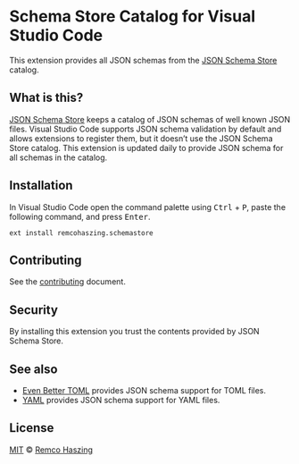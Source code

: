 # Schema Store Catalog for Visual Studio Code

This extension provides all JSON schemas from the [JSON Schema Store](https://www.schemastore.org)
catalog.

## What is this?

[JSON Schema Store](https://www.schemastore.org) keeps a catalog of JSON schemas of well known JSON
files. Visual Studio Code supports JSON schema validation by default and allows extensions to
register them, but it doesn’t use the JSON Schema Store catalog. This extension is updated daily to
provide JSON schema for all schemas in the catalog.

## Installation

In Visual Studio Code open the command palette using <kbd>Ctrl</kbd> + <kbd>P</kbd>, paste the
following command, and press <kbd>Enter</kbd>.

```
ext install remcohaszing.schemastore
```

## Contributing

See the [contributing](CONTRIBUTING.md) document.

## Security

By installing this extension you trust the contents provided by JSON Schema Store.

## See also

- [Even Better TOML](https://github.com/tamasfe/taplo/tree/HEAD/editors/vscode) provides JSON schema
  support for TOML files.
- [YAML](https://github.com/redhat-developer/vscode-yaml) provides JSON schema support for YAML
  files.

## License

[MIT](LICENSE.md) © [Remco Haszing](https://github.com/remcohaszing)
